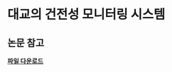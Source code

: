 # 대교의 건전성 모니터링 시스템

## 논문 참고
[**파일 다운로드**](https://mega.nz/file/PLAjxBjC#hQT46TQ5npG3g2bB-A7tr8Mlu99bKSgvJj4bfC04lIc)
